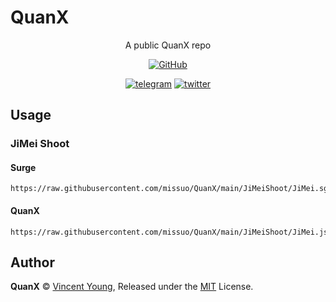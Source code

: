 <!--
 * @Author: Vincent Young
 * @Date: 2023-01-08 22:47:23
 * @LastEditors: Vincent Young
 * @LastEditTime: 2023-01-08 23:06:50
 * @FilePath: /QuanX/README.md
 * @Telegram: https://t.me/missuo
 * 
 * Copyright © 2023 by Vincent, All Rights Reserved. 
-->
# QuanX
<div align="center">

A public QuanX repo

[![GitHub](https://img.shields.io/github/license/missuo/QuanX)](https://github.com/missuo/QuanX/blob/main/LICENSE)

[![telegram](https://img.shields.io/badge/chat-Telegram-blueviolet?style=flat-square&logo=Telegram)](https://t.me/missuo)
[![twitter](https://img.shields.io/badge/follow-Tweet-blue?style=flat-square&logo=Twitter)](https://twitter.com/m1ssuo)

</div>


## Usage
### JiMei Shoot
#### Surge
```
https://raw.githubusercontent.com/missuo/QuanX/main/JiMeiShoot/JiMei.sgmodule
```
#### QuanX
```
https://raw.githubusercontent.com/missuo/QuanX/main/JiMeiShoot/JiMei.js
```

## Author

**QuanX** © [Vincent Young](https://github.com/missuo), Released under the [MIT](./LICENSE) License.<br>
